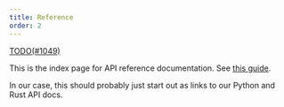 ```yaml
---
title: Reference
order: 2
---
```


[TODO(#1049)](https://github.com/rerun-io/rerun/issues/1049)

This is the index page for API reference documentation. See [this guide](https://documentation.divio.com/reference/).

In our case, this should probably just start out as links to our Python and Rust API docs.
